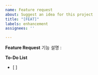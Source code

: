 ```yaml
---
name: Feature request
about: Suggest an idea for this project
title: "[FEAT]"
labels: enhancement
assignees: ''

---
```


**Feature Request**
기능 설명 : 

**To-Do List**
- [ ]
